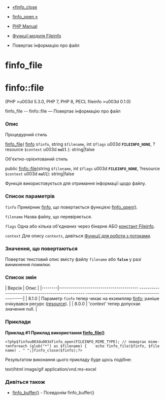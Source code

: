 - [«finfo_close](function.finfo-close.md)
- [finfo_open »](function.finfo-open.md)

- [PHP Manual](index.md)
- [Функції модуля Fileinfo](ref.fileinfo.md)
- Повертає інформацію про файл

# finfo_file

# finfo::file

(PHP \>u003d 5.3.0, PHP 7, PHP 8, PECL fileinfo \>u003d 0.1.0)

finfo_file -- finfo::file — Повертає інформацію про файл

### Опис

Процедурний стиль

[finfo_file](finfo.file.md)(
[finfo](class.finfo.md) `$finfo`,
string `$filename`,
int `$flags` u003d **`FILEINFO_NONE`**,
?resource `$context` u003d **`null`**
): string\|false

Об'єктно-орієнтований стиль

public [finfo::file](finfo.file.md)(string `$filename`, int `$flags` u003d
**`FILEINFO_NONE`**, ?resource `$context` u003d **`null`**): string\|false

Функція використовується для отримання інформації щодо файлу.

### Список параметрів

`finfo`
Примірник [finfo](class.finfo.md), що повертається функцією
[finfo_open()](function.finfo-open.md).

`filename`
Назва файлу, що перевіряється.

`flags`
Одна або кілька об'єднаних через бінарне АБО [констант Fileinfo](fileinfo.constants.md).

`context`
Для опису `contexts`, дивіться [Функції для роботи з потоками](ref.stream.md).

### Значення, що повертаються

Повертає текстовий опис вмісту файлу `filename` або
**`false`** у разі виникнення помилки.

### Список змін

| Версія | Опис |
|--------|---------------------------------------- -------------------------------------------------- ----------------------------------------------|
| 8.1.0 | Параметр `finfo` тепер чекає на екземпляр [finfo](class.finfo.md); раніше очікувався ресурс ([resource](language.types.resource.md)). |
| 8.0.0 | 'context' тепер допускає значення null. |

### Приклади

**Приклад #1 Приклад використання [finfo_file()](finfo.file.md)**

`<?php$finfou003du003dfinfo_open(FILEINFO_MIME_TYPE); // повертає mime-типforeach (glob("*") as $filename) {    echo finfo_file($finfo, $filename) . "
";}finfo_close($finfo);?> `

Результатом виконання цього прикладу буде щось подібне:

text/html
image/gif
application/vnd.ms-excel

### Дивіться також

- [finfo_buffer()](finfo.buffer.md) - Псевдонім finfo_buffer()
